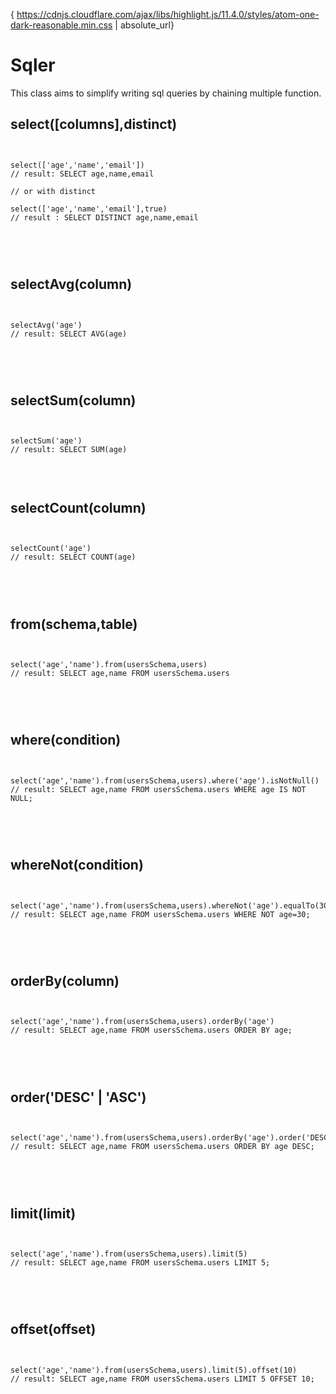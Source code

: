{ https://cdnjs.cloudflare.com/ajax/libs/highlight.js/11.4.0/styles/atom-one-dark-reasonable.min.css | absolute_url} 

   <script src="https://cdn.jsdelivr.net/gh/highlightjs/cdn-release@11.3.1/build/highlight.min.js">
  </script> 




# Sqler 
This class aims to simplify writing sql queries
by chaining multiple function.

## select([columns],distinct)
<pre>
<code>

select(['age','name','email'])
// result: SELECT age,name,email

// or with distinct

select(['age','name','email'],true)
// result : SELECT DISTINCT age,name,email



</code>
</pre>

## selectAvg(column)
<pre>
<code>

selectAvg('age')
// result: SELECT AVG(age)



</code>
</pre>

## selectSum(column)
<pre>
<code>

selectSum('age')
// result: SELECT SUM(age)


</code>
</pre>

## selectCount(column)
<pre>
<code>

selectCount('age')
// result: SELECT COUNT(age)



</code>
</pre>

## from(schema,table)
<pre>
<code>

select('age','name').from(usersSchema,users)
// result: SELECT age,name FROM usersSchema.users



</code>
</pre>

## where(condition)
<pre>
<code>

select('age','name').from(usersSchema,users).where('age').isNotNull()
// result: SELECT age,name FROM usersSchema.users WHERE age IS NOT NULL;



</code>
</pre>

## whereNot(condition)
<pre>
<code>

select('age','name').from(usersSchema,users).whereNot('age').equalTo(30)
// result: SELECT age,name FROM usersSchema.users WHERE NOT age=30;



</code>
</pre>

## orderBy(column)
<pre>
<code>

select('age','name').from(usersSchema,users).orderBy('age')
// result: SELECT age,name FROM usersSchema.users ORDER BY age;



</code>
</pre>
## order('DESC' | 'ASC')
<pre>
<code>

select('age','name').from(usersSchema,users).orderBy('age').order('DESC')
// result: SELECT age,name FROM usersSchema.users ORDER BY age DESC;



</code>
</pre>

## limit(limit)
<pre>
<code>

select('age','name').from(usersSchema,users).limit(5)
// result: SELECT age,name FROM usersSchema.users LIMIT 5;



</code>
</pre>

## offset(offset)
<pre>
<code>

select('age','name').from(usersSchema,users).limit(5).offset(10)
// result: SELECT age,name FROM usersSchema.users LIMIT 5 OFFSET 10;



</code>
</pre>

   <script>
      hljs.highlightAll();
   </script>